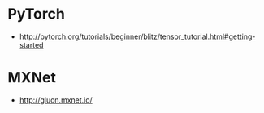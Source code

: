 # PyTorch

* http://pytorch.org/tutorials/beginner/blitz/tensor_tutorial.html#getting-started

# MXNet

* http://gluon.mxnet.io/